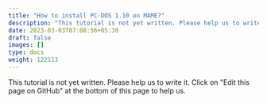```yaml
---
title: "How to install PC-DOS 1.10 on MAME?"
description: "This tutorial is not yet written. Please help us to write it. Click on 'Edit this page on GitHub' at the bottom of this page to help us."
date: 2023-03-03T07:08:56+05:30
draft: false
images: []
type: docs
weight: 122113
---
```


This tutorial is not yet written. Please help us to write it. Click on "Edit this page on GitHub" at the bottom of this page to help us.

